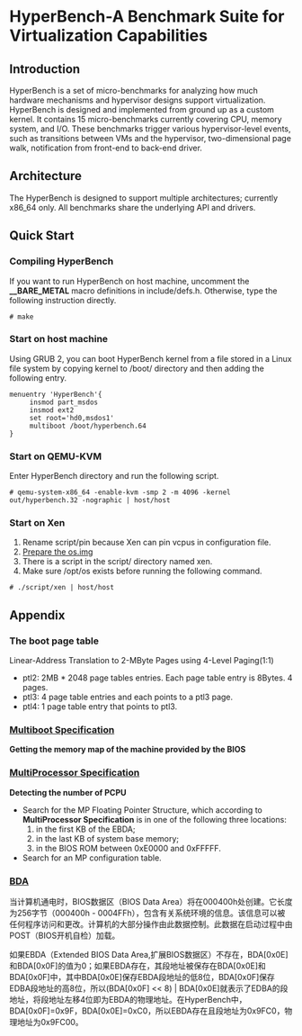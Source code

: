 # HyperBench-A Benchmark Suite for Virtualization Capabilities

## Introduction
HyperBench is a set of micro-benchmarks for analyzing how much hardware mechanisms and hypervisor designs support virtualization.
HyperBench is designed and implemented from ground up as a custom kernel.
It contains 15 micro-benchmarks currently covering CPU, memory system, and I/O. 
These benchmarks trigger various hypervisor-level events, such as transitions between VMs and the hypervisor, two-dimensional page walk, notification from front-end to back-end driver.

## Architecture
The HyperBench is designed to support multiple architectures; currently x86\_64 only. All benchmarks share the underlying API and drivers.

## Quick Start
### Compiling HyperBench
If you want to run HyperBench on host machine, uncomment the **\_\_BARE\_METAL** macro definitions in include/defs.h. Otherwise, type the following instruction directly.
```
# make
```

### Start on host machine
Using GRUB 2, you can boot HyperBench kernel from a file stored in a Linux file system by copying kernel to /boot/ directory and then adding the following entry.
```
menuentry 'HyperBench'{
     insmod part_msdos
     insmod ext2
     set root='hd0,msdos1'
     multiboot /boot/hyperbench.64
}
```
### Start on QEMU-KVM
Enter HyperBench directory and run the following script.
```
# qemu-system-x86_64 -enable-kvm -smp 2 -m 4096 -kernel out/hyperbench.32 -nographic | host/host
```
### Start on Xen
1. Rename script/pin because Xen can pin vcpus in configuration file.
2. [Prepare the os.img](https://bitbucket.org/Second2None/hyperbenchv2/src/doing/IMAGE.md)
3. There is a script in the script/ directory named xen.
4. Make sure /opt/os exists before running the following command.
```
# ./script/xen | host/host
```

## Appendix

### The boot page table
Linear-Address Translation to 2-MByte Pages using 4-Level Paging(1:1)

- ptl2: 2MB \* 2048 page tables entries. Each page table entry is 8Bytes. 4 pages.
- ptl3: 4 page table entries and each points to a ptl3 page.
- ptl4: 1 page table entry that points to ptl3.

### [Multiboot Specification](https://www.gnu.org/software/grub/manual/multiboot/multiboot.html)

**Getting the memory map of the machine provided by the BIOS**



### [MultiProcessor Specification](https://en.wikipedia.org/wiki/MultiProcessor_Specification)

**Detecting the number of PCPU**

- Search for the MP Floating Pointer Structure, which according to **MultiProcessor Specification** is in one of the following three locations:
     1. in the first KB of the EBDA;
     2. in the last KB of system base memory;
     3. in the BIOS ROM between 0xE0000 and 0xFFFFF.
- Search for an MP configuration table.

### [BDA](http://staff.ustc.edu.cn/~xyfeng/research/cos/resources/machine/mem.htm)
当计算机通电时，BIOS数据区（BIOS Data Area）将在000400h处创建。它长度为256字节（000400h - 0004FFh），包含有关系统环境的信息。该信息可以被任何程序访问和更改。计算机的大部分操作由此数据控制。此数据在启动过程中由POST（BIOS开机自检）加载。

如果EBDA（Extended BIOS Data Area,扩展BIOS数据区）不存在，BDA[0x0E]和BDA[0x0F]的值为0；如果EBDA存在，其段地址被保存在BDA[0x0E]和BDA[0x0F]中，其中BDA[0x0E]保存EBDA段地址的低8位，BDA[0x0F]保存EDBA段地址的高8位，所以(BDA[0x0F] << 8) | BDA[0x0E]就表示了EDBA的段地址，将段地址左移4位即为EBDA的物理地址。在HyperBench中，BDA[0x0F]=0x9F，BDA[0x0E]=0xC0，所以EBDA存在且段地址为0x9FC0，物理地址为0x9FC00。


